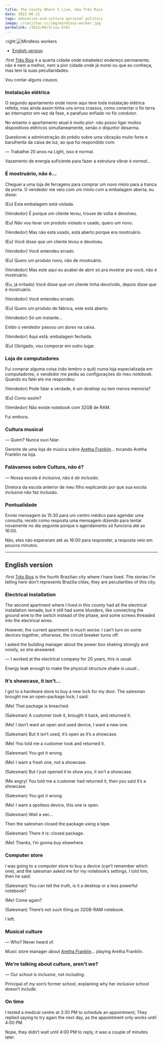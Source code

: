 ```yaml
---
title: The County Where I Live, aka Três Rios
date: 2022-06-22
tags: education-and-culture personal politics
image: //cacilhas.cc/img/mindless-worker.jpg
permalink: /2022/06/3rios.html
---
```

[image]: {{{image}}}
[Aretha Franklin]: https://en.wikipedia.org/wiki/Aretha_Franklin
[Três Rios]: https://www.openstreetmap.org/relation/2215565

:right ![Mindless workers][image]

- [English version](#english-version)

:first [Três Rios][] é a quarta cidade onde estabeleci endereço permanente; não
é nem a melhor, nem a pior cidade onde já morei ou que eu conheça, mas tem lá
suas peculiaridades.

Vou contar alguns *causos*.

### Instalação elétrica

O segundo apartamento onde morei aqui teve toda instalação elétrica refeita,
mas ainda assim tinha uns erros crassos, como conectar o fio terra ao
interruptor em vez da fase, e parafuso enfiado no fio condutor.

No entanto o apartamento atual é muito pior: não posso ligar muitos dispositivos
elétricos simultaneamente, senão o disjuntor desarma.

Questionei a administração do prédio sobre uma vibração muito forte e barulhenta
da caixa de luz, ao que fui respondido com:

— Trabalhei 20 anos na Light, isso é normal.

Vazamento de energia suficiente para fazer a estrutura vibrar é *normal*…

### É mostruário, não é…

Cheguei a uma loja de ferragens para comprar um novo miolo para a tranca da
porta. O vendedor me veio com um miolo com a embalagem aberta; eu disse:

(Eu) Esta embalagem está violada.

(Vendedor) É porque um cliente levou, trouxe de volta e devolveu.

(Eu) Não vou levar um produto violado e usado, quero um novo.

(Vendedor) Mas não está usado, está aberto porque era mostruário.

(Eu) Você disse que um cliente levou e devolveu.

(Vendedor) Você entendeu errado.

(Eu) Quero um produto novo, não de mostruário.

(Vendedor) Mas este aqui eu acabei de abrir só pra mostrar pra você, não é
mostruário.

(Eu, já irritado) Você disse que um cliente tinha devolvido, depois disse que
é mostruário.

(Vendedor) Você entendeu errado.

(Eu) Quero um produto de fábrica, este está aberto.

(Vendedor) Só um instante…

Então o vendedor passou um *durex* na caixa.

(Vendedor) Aqui está: embalagem fechada.

(Eu) Obrigado, vou comporar em outro lugar.

### Loja de computadores

Fui comprar alguma coisa (não lembro o quê) numa loja especializada em
computadores, o vendedor me pediu as configurações do meu *notebook*. Quando eu
falei ele me respondeu:

(Vendedor) Pode falar a verdade, é um *desktop* ou tem menos memória?

(Eu) Como assim?

(Vendedor) Não existe *notebook* com 32GB de RAM.

Fui embora.

### Cultura musical

— Quem? Nunca ouvi falar.

Gerente de uma loja de música sobre [Aretha Franklin][]… tocando Aretha Franklin
na loja.

### Falávamos sobre Cultura, não é?

— Nossa escola é *inclusiva*, não é *de inclusão*.

Diretora da escola anterior de meu filho explicando por que sua escola
*inclusiva* não faz inclusão.

### Pontualidade

Enviei mensagem às 15:30 para um centro médico para agendar uma consulta;
recebi como resposta uma mensagem dizendo para tentar novamente no dia seguinte
porque o agendamento só funciona até as 16:00.

Não, eles não esperaram até as 16:00 para responder, a resposta veio em poucos
minutos.

-----

## English version

:first [Três Rios][] is the fourth Brazilian city where I have lived. The
stories I’m telling here don’t represents Brazilia cities, they are
peculiarities of this city.

### Electrical installation

The second apartment where I lived in this county had all the electrical
installation remade, but it still had some blunders, like connecting the ground
wire to the switch instead of the phase, and some screws threaded into the
electrical wires.

However, the current apartment is much worse: I can’t turn on some devices
together, otherwise, the circuit breaker turns off.

I asked the building manager about the power box shaking strongly and noisily,
so she answered:

— I worked at the electrical company for 20 years, this is usual.

Energy leak enough to make the physical structure shake is *usual*…

### It’s showcase, it isn’t…

I got to a hardware store to buy a new lock for my door. The salesman brought
me an open-package lock; I said:

(Me) That package is breached.

(Salesman) A customer took it, brought it back, and returned it.

(Me) I don’t want an open and used device, I want a new one.

(Salesman) But it isn’t used, it’s open as it’s a showcase.

(Me) You told me a customer took and returned it.

(Salesman) You got it wrong.

(Me) I want a fresh one, not a showcase.

(Salesman) But I just opened it to show you, it isn’t a showcase.

(Me angry) You told me a customer had returned it, then you said it’s a
showcase.

(Salesman) You got it wrong.

(Me) I want a spotless device, this one is open.

(Salesman) Wait a sec…

Then the salesman closed the package using a tape.

(Salesman) There it is: closed package.

(Me) Thanks, I’m gonna buy elsewhere.

### Computer store

I was going to a computer store to buy a device (can’t remember which one), and
the salesman asked me for my notebook’s settings. I told him, then he said:

(Salesman) You can tell the truth, is it a desktop or a less powerful notebook?

(Me) Come again?

(Salesman) There’s not such thing as 32GB-RAM notebook.

I left.

### Musical culture

— Who? Never heard of.

Music store manager about [Aretha Franklin][]… playing Aretha Franklin.

### We’re talking about culture, aren’t we?

— Our school is *inclusive*, not *including*.

Principal of my son’s former school, explaining why her *inclusive* school
doesn’t include.

### On time

I texted a medical centre at 3:30 PM to schedule an appointment; They replied
saying to try again the next day, as the appointment only works until 4:00 PM.

Nope, they didn’t wait until 4:00 PM to reply, it was a couple of minutes later.
